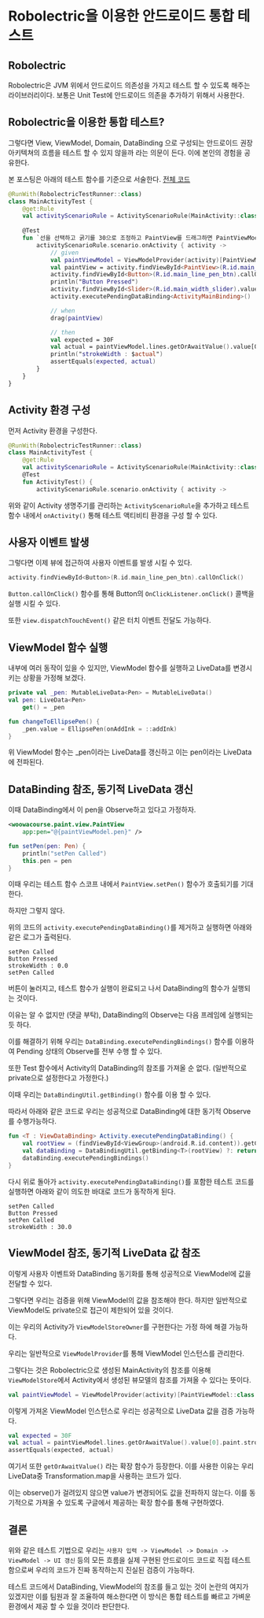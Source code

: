 # Robolectric을 이용한 안드로이드 통합 테스트

## Robolectric
Robolectric은 JVM 위에서 안드로이드 의존성을 가지고 테스트 할 수 있도록 해주는 라이브러리이다.
보통은 Unit Test에 안드로이드 의존을 추가하기 위해서 사용한다.

## Robolectric을 이용한 통합 테스트?
그렇다면 View, ViewModel, Domain, DataBinding 으로 구성되는 안드로이드 권장 아키텍쳐의 흐름을 테스트 할 수 있지 않을까 라는 의문이 든다.
이에 본인의 경험을 공유한다.

본 포스팅은 아래의 테스트 함수를 기준으로 서술한다. [전체 코드](https://github.com/DYGames/android-paint/tree/step3)

```kotlin
@RunWith(RobolectricTestRunner::class)
class MainActivityTest {
    @get:Rule
    val activityScenarioRule = ActivityScenarioRule(MainActivity::class.java)
    
    @Test
    fun `선을 선택하고 굵기를 30으로 조정하고 PaintView를 드래그하면 PaintViewModel의 lines LiveData에 굵기가 30인 Line이 추가된다`() {
        activityScenarioRule.scenario.onActivity { activity ->
            // given
            val paintViewModel = ViewModelProvider(activity)[PaintViewModel::class.java]
            val paintView = activity.findViewById<PaintView>(R.id.main_paint_view)
            activity.findViewById<Button>(R.id.main_line_pen_btn).callOnClick()
            println("Button Pressed")
            activity.findViewById<Slider>(R.id.main_width_slider).value = 30F
            activity.executePendingDataBinding<ActivityMainBinding>()

            // when
            drag(paintView)

            // then
            val expected = 30F
            val actual = paintViewModel.lines.getOrAwaitValue().value[0].paint.strokeWidth
            println("strokeWidth : $actual")
            assertEquals(expected, actual)
        }
    }
}
```

## Activity 환경 구성
먼저 Activity 환경을 구성한다.
```kotlin
@RunWith(RobolectricTestRunner::class)
class MainActivityTest {
    @get:Rule
    val activityScenarioRule = ActivityScenarioRule(MainActivity::class.java)
    @Test
    fun ActivityTest() {
        activityScenarioRule.scenario.onActivity { activity ->
```

위와 같이 Activity 생명주기를 관리하는 `ActivityScenarioRule`을 추가하고 테스트 함수 내에서 `onActivity()` 통해 테스트 액티비티 환경을 구성 할 수 있다.

## 사용자 이벤트 발생
그렇다면 이제 뷰에 접근하여 사용자 이벤트를 발생 시킬 수 있다.

```kotlin
activity.findViewById<Button>(R.id.main_line_pen_btn).callOnClick()
```

`Button.callOnClick()` 함수를 통해 Button의 `OnClickListener.onClick()` 콜백을 실행 시킬 수 있다.

또한 `view.dispatchTouchEvent()` 같은 터치 이벤트 전달도 가능하다.

## ViewModel 함수 실행

내부에 여러 동작이 있을 수 있지만, ViewModel 함수를 실행하고 LiveData를 변경시키는 상황을 가정해 보겠다.

```kotlin
private val _pen: MutableLiveData<Pen> = MutableLiveData()
val pen: LiveData<Pen>
    get() = _pen

fun changeToEllipsePen() {
    _pen.value = EllipsePen(onAddInk = ::addInk)
}
```
위 ViewModel 함수는 _pen이라는 LiveData를 갱신하고 이는 pen이라는 LiveData에 전파된다.

## DataBinding 참조, 동기적 LiveData 갱신

이때 DataBinding에서 이 pen을 Observe하고 있다고 가정하자.

```xml
<woowacourse.paint.view.PaintView
    app:pen="@{paintViewModel.pen}" />
```
```kotlin
fun setPen(pen: Pen) {
    println("setPen Called")
    this.pen = pen
}
```

이때 우리는 테스트 함수 스코프 내에서 `PaintView.setPen()` 함수가 호출되기를 기대한다.

하지만 그렇지 않다. 

위의 코드의 `activity.executePendingDataBinding()`를 제거하고 실행하면 아래와 같은 로그가 출력된다.
```
setPen Called
Button Pressed
strokeWidth : 0.0
setPen Called
```

버튼이 눌러지고, 테스트 함수가 실행이 완료되고 나서 DataBinding의 함수가 실행되는 것이다.

이유는 알 수 없지만 (댓글 부탁), DataBinding의 Observe는 다음 프레임에 실행되는 듯 하다.

이를 해결하기 위해 우리는 `DataBinding.executePendingBindings()` 함수를 이용하여 Pending 상태의 Observe를 전부 수행 할 수 있다.

또한 Test 함수에서 Activity의 DataBinding의 참조를 가져올 순 없다. (일반적으로 private으로 설정한다고 가정한다.)

이때 우리는 `DataBindingUtil.getBinding()` 함수를 이용 할 수 있다.

따라서 아래와 같은 코드로 우리는 성공적으로 DataBinding에 대한 동기적 Observe를 수행가능하다.

```kotlin
fun <T : ViewDataBinding> Activity.executePendingDataBinding() {
    val rootView = (findViewById<ViewGroup>(android.R.id.content)).getChildAt(0) ?: return
    val dataBinding = DataBindingUtil.getBinding<T>(rootView) ?: return
    dataBinding.executePendingBindings()
}
```

다시 위로 돌아가 `activity.executePendingDataBinding()`를 포함한 테스트 코드를 실행하면 아래와 같이 의도한 바대로 코드가 동작하게 된다.

```
setPen Called
Button Pressed
setPen Called
strokeWidth : 30.0
```

## ViewModel 참조, 동기적 LiveData 값 참조
이렇게 사용자 이벤트와 DataBinding 동기화를 통해 성공적으로 ViewModel에 값을 전달할 수 있다.

그렇다면 우리는 검증을 위해 ViewModel의 값을 참조해야 한다. 하지만 일반적으로 ViewModel도 private으로 접근이 제한되어 있을 것이다.

이는 우리의 Activity가 `ViewModelStoreOwner`를 구현한다는 가정 하에 해결 가능하다.

우리는 일반적으로 `ViewModelProvider`를 통해 ViewModel 인스턴스를 관리한다.

그렇다는 것은 Robolectric으로 생성된 MainActivity의 참조를 이용해 `ViewModelStore`에서 Activity에서 생성된 뷰모델의 참조를 가져올 수 있다는 뜻이다.

```kotlin
val paintViewModel = ViewModelProvider(activity)[PaintViewModel::class.java]
```

이렇게 가져온 ViewModel 인스턴스로 우리는 성공적으로 LiveData 값을 검증 가능하다.

```kotlin
val expected = 30F
val actual = paintViewModel.lines.getOrAwaitValue().value[0].paint.strokeWidth
assertEquals(expected, actual)
```

여기서 또한 `getOrAwaitValue()` 라는 확장 함수가 등장한다. 이를 사용한 이유는 우리 LiveData중 Transformation.map을 사용하는 코드가 있다.

이는 observe()가 걸려있지 않으면 value가 변경되어도 값을 전파하지 않는다. 이를 동기적으로 가져올 수 있도록 구글에서 제공하는 확장 함수를 통해 구현하였다.

## 결론

위와 같은 테스트 기법으로 우리는 `사용자 입력 -> ViewModel -> Domain -> ViewModel -> UI 갱신` 등의 모든 흐름을 실제 구현된 안드로이드 코드로 직접 테스트함으로써 우리의 코드가 진짜 동작하는지 진실된 검증이 가능하다.

테스트 코드에서 DataBinding, ViewModel의 참조를 들고 있는 것이 논란의 여지가 있겠지만 이를 팀원과 잘 조율하여 해소한다면 이 방식은 통합 테스트를 빠르고 가벼운 환경에서 제공 할 수 있을 것이라 판단한다.
